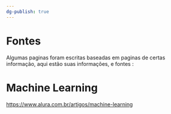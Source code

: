 ```yaml
---
dg-publish: true
---
```

# Fontes
Algumas paginas foram escritas baseadas em paginas de certas informação, aqui estão suas informações, e fontes :
# Machine Learning
https://www.alura.com.br/artigos/machine-learning